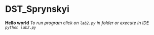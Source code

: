 # DST_Sprynskyi
**Hello world**
_To run program click on `lab2.py` in folder or execute in IDE `python lab2.py`_